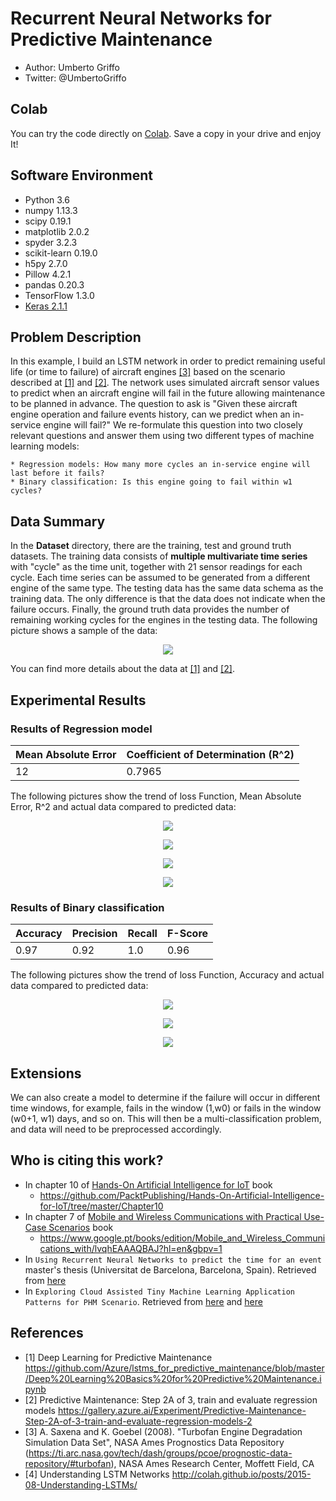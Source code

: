 # Recurrent Neural Networks for Predictive Maintenance
* Author: Umberto Griffo
* Twitter: @UmbertoGriffo

## Colab
You can try the code directly on [Colab](https://colab.research.google.com/drive/1tjIOud2Cc6smmvZsbl-QDBA6TLA2iEtd).
Save a copy in your drive and enjoy It!

## Software Environment
* Python 3.6
* numpy 1.13.3
* scipy 0.19.1
* matplotlib 2.0.2
* spyder 3.2.3
* scikit-learn 0.19.0
* h5py 2.7.0 
* Pillow 4.2.1 
* pandas 0.20.3
* TensorFlow 1.3.0
* [Keras 2.1.1](https://keras.io)

## Problem Description
In this example, I build an LSTM network in order to predict remaining useful life (or time to failure) of aircraft engines <a href="https://ti.arc.nasa.gov/tech/dash/groups/pcoe/prognostic-data-repository/#turbofan">[3]</a> based on the scenario described at <a href="https://github.com/Azure/lstms_for_predictive_maintenance/blob/master/Deep%20Learning%20Basics%20for%20Predictive%20Maintenance.ipynb">[1]</a> and <a href="https://gallery.azure.ai/Experiment/Predictive-Maintenance-Step-2A-of-3-train-and-evaluate-regression-models-2">[2]</a>.
The network uses simulated aircraft sensor values to predict when an aircraft engine will fail in the future allowing maintenance to be planned in advance.
The question to ask is "Given these aircraft engine operation and failure events history, can we predict when an in-service engine will fail?"
We re-formulate this question into two closely relevant questions and answer them using two different types of machine learning models:

	* Regression models: How many more cycles an in-service engine will last before it fails?
	* Binary classification: Is this engine going to fail within w1 cycles?

## Data Summary
In the **Dataset** directory, there are the training, test and ground truth datasets.
The training data consists of **multiple multivariate time series** with "cycle" as the time unit, together with 21 sensor readings for each cycle.
Each time series can be assumed to be generated from a different engine of the same type.
The testing data has the same data schema as the training data.
The only difference is that the data does not indicate when the failure occurs.
Finally, the ground truth data provides the number of remaining working cycles for the engines in the testing data.
The following picture shows a sample of the data: 
<p align="center">
  <img src="https://github.com/umbertogriffo/Predictive-Maintenance-using-LSTM/blob/master/Output/datasetSample.png"/>
</p>
You can find more details about the data at <a href="https://github.com/Azure/lstms_for_predictive_maintenance/blob/master/Deep%20Learning%20Basics%20for%20Predictive%20Maintenance.ipynb">[1]</a> and <a href="https://gallery.azure.ai/Experiment/Predictive-Maintenance-Step-2A-of-3-train-and-evaluate-regression-models-2">[2]</a>.

## Experimental Results
### Results of Regression model

|Mean Absolute Error|Coefficient of Determination (R^2)|
|----|----|
|12|0.7965|

The following pictures show the trend of loss Function, Mean Absolute Error, R^2 and actual data compared to predicted data: 
<p align="center">
  <img src="https://github.com/umbertogriffo/Predictive-Maintenance-using-LSTM/blob/master/Output/model_regression_loss.png"/>
</p>
<p align="center">
  <img src="https://github.com/umbertogriffo/Predictive-Maintenance-using-LSTM/blob/master/Output/model_mae.png"/>
</p>
<p align="center">
  <img src="https://github.com/umbertogriffo/Predictive-Maintenance-using-LSTM/blob/master/Output/model_r2.png"/>
</p>
<p align="center">
  <img src="https://github.com/umbertogriffo/Predictive-Maintenance-using-LSTM/blob/master/Output/model_regression_verify.png"/>
</p>
         
### Results of Binary classification 

|Accuracy|Precision|Recall|F-Score|
|----|----|----|----|
|0.97|0.92|1.0|0.96|

The following pictures show the trend of loss Function, Accuracy and actual data compared to predicted data: 
<p align="center">
  <img src="https://github.com/umbertogriffo/Predictive-Maintenance-using-LSTM/blob/master/Output/model_loss.png"/>
</p>
<p align="center">
  <img src="https://github.com/umbertogriffo/Predictive-Maintenance-using-LSTM/blob/master/Output/model_accuracy.png"/>
</p>
<p align="center">
  <img src="https://github.com/umbertogriffo/Predictive-Maintenance-using-LSTM/blob/master/Output/model_verify.png?raw=true"/>
</p>

## Extensions
We can also create a model to determine if the failure will occur in different time windows, for example, fails in the window (1,w0) or fails in the window (w0+1, w1) days, and so on. This will then be a multi-classification problem, and data will need to be preprocessed accordingly. 

## Who is citing this work?

* In chapter 10 of [Hands-On Artificial Intelligence for IoT](https://www.amazon.it/Hands-Artificial-Intelligence-IoT-techniques/dp/1788836065) book
	* https://github.com/PacktPublishing/Hands-On-Artificial-Intelligence-for-IoT/tree/master/Chapter10
* In chapter 7 of [Mobile and Wireless Communications with Practical Use-Case Scenarios](https://www.amazon.com/Wireless-Communications-Practical-Use-Case-Scenarios/dp/1032119020) book
	* https://www.google.pt/books/edition/Mobile_and_Wireless_Communications_with/lvqhEAAAQBAJ?hl=en&gbpv=1
* In `Using Recurrent Neural Networks to predict the time for an event` master's thesis (Universitat de Barcelona, Barcelona, Spain). Retrieved from [here](http://diposit.ub.edu/dspace/bitstream/2445/134691/3/memoria.pdf)
* In `Exploring Cloud Assisted Tiny Machine Learning Application Patterns for PHM Scenario`. Retrieved from [here](https://www.dre.vanderbilt.edu/~gokhale/WWW/papers/PHM21_TinyML_Prognostics.pdf) and [here](https://www.researchgate.net/publication/356519569_The_Future_of_PHM_Could_be_Tiny_under_Cloud_Exploring_Potential_Application_Patterns_of_TinyML_in_PHM_Scenarios)

## References

- [1] Deep Learning for Predictive Maintenance https://github.com/Azure/lstms_for_predictive_maintenance/blob/master/Deep%20Learning%20Basics%20for%20Predictive%20Maintenance.ipynb
- [2] Predictive Maintenance: Step 2A of 3, train and evaluate regression models https://gallery.azure.ai/Experiment/Predictive-Maintenance-Step-2A-of-3-train-and-evaluate-regression-models-2
- [3] A. Saxena and K. Goebel (2008). "Turbofan Engine Degradation Simulation Data Set", NASA Ames Prognostics Data Repository (https://ti.arc.nasa.gov/tech/dash/groups/pcoe/prognostic-data-repository/#turbofan), NASA Ames Research Center, Moffett Field, CA 
- [4] Understanding LSTM Networks http://colah.github.io/posts/2015-08-Understanding-LSTMs/
